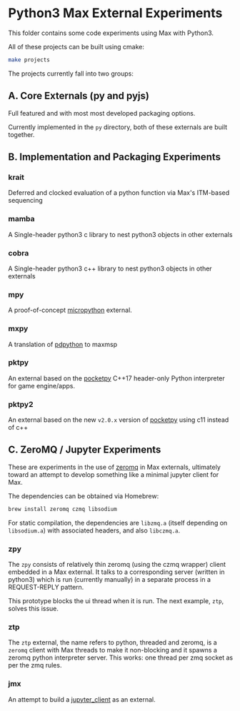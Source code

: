 # Python3 Max External Experiments

This folder contains some code experiments using Max with Python3. 

All of these projects can be built using cmake:

```bash
make projects
```

The projects currently fall into two groups:

## A. Core Externals (py and pyjs)

Full featured and with most most developed packaging options.

Currently implemented in the `py` directory, both of these externals are built together.


## B. Implementation and Packaging Experiments

### krait

Deferred and clocked evaluation of a python function via Max's ITM-based sequencing

### mamba

A Single-header python3 c library to nest python3 objects in other externals

### cobra

A Single-header python3 c++ library to nest python3 objects in other externals

### mpy

A proof-of-concept [micropython](https://micropython.org) external.

### mxpy

A translation of [pdpython](https://github.com/garthz/pdpython) to maxmsp

### pktpy

An external based on the [pocketpy](https://github.com/blueloveTH/pocketpy) C++17 header-only Python interpreter for game engine/apps.

### pktpy2

An external based on the new `v2.0.x` version of [pocketpy](https://github.com/blueloveTH/pocketpy) using c11 instead of c++

## C. ZeroMQ / Jupyter Experiments

These are experiments in the use of [zeromq](https://zeromq.org) in Max externals, ultimately toward an attempt to develop something like a minimal jupyter client for Max.

The dependencies can be obtained via Homebrew:

```bash
brew install zeromq czmq libsodium
```

For static compilation, the dependencies are `libzmq.a` (itself depending on `libsodium.a`) with associated headers, and also `libczmq.a`.

### zpy

The `zpy` consists of relatively thin zeromq (using the czmq wrapper) client embedded in a Max external. It talks to a corresponding server (written in python3) which is run (currently manually) in a separate process in a REQUEST-REPLY pattern.

This prototype blocks the ui thread when it is run. The next example, `ztp`, solves this issue.

### ztp

The `ztp` external, the name refers to python, threaded and zeromq, is a `zeromq` client with Max threads to make it non-blocking and it spawns a zeromq python interpreter server. This works: one thread per zmq socket as per the zmq rules.

### jmx

An attempt to build a [jupyter_client](https://jupyter-client.readthedocs.io/en/stable/messaging.html) as an external.

